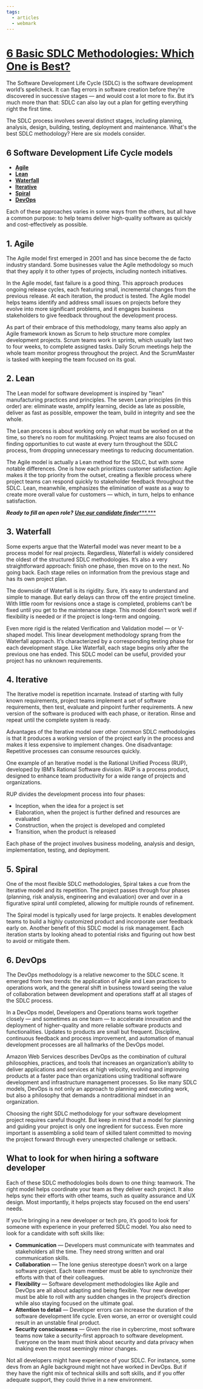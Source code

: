 ```yaml
---
tags:
  - articles
  - webmark
---
```


# [6 Basic SDLC Methodologies: Which One is Best?](https://www.roberthalf.com/blog/salaries-and-skills/6-basic-sdlc-methodologies-which-one-is-best#:~:text=The%20DevOps%20methodology%20is%20a,stages%20of%20the%20SDLC%20process.)

The Software Development Life Cycle (SDLC) is the software development world’s spellcheck. It can flag errors in software creation before they’re discovered in successive stages — and would cost a lot more to fix. But it’s much more than that: SDLC can also lay out a plan for getting everything right the first time.

The SDLC process involves several distinct stages, including planning, analysis, design, building, testing, deployment and maintenance. What's the best SDLC methodology? Here are six models consider.

## 6 Software Development Life Cycle models

-   **[Agile](https://www.roberthalf.com/#One)**
-   **[Lean](https://www.roberthalf.com/#Two)**
-   **[Waterfall](https://www.roberthalf.com/#Three)**
-   **[Iterative](https://www.roberthalf.com/#Four)**
-   **[Spiral](https://www.roberthalf.com/#Five)**
-   **[DevOps](https://www.roberthalf.com/#Six)**

Each of these approaches varies in some ways from the others, but all have a common purpose: to help teams deliver high-quality software as quickly and cost-effectively as possible.

## 1\. Agile

The Agile model first emerged in 2001 and has since become the de facto industry standard. Some businesses value the Agile methodology so much that they apply it to other types of projects, including nontech initiatives.

In the Agile model, fast failure is a good thing. This approach produces ongoing release cycles, each featuring small, incremental changes from the previous release. At each iteration, the product is tested. The Agile model helps teams identify and address small issues on projects before they evolve into more significant problems, and it engages business stakeholders to give feedback throughout the development process.

As part of their embrace of this methodology, many teams also apply an Agile framework known as Scrum to help structure more complex development projects. Scrum teams work in sprints, which usually last two to four weeks, to complete assigned tasks. Daily Scrum meetings help the whole team monitor progress throughout the project. And the ScrumMaster is tasked with keeping the team focused on its goal.

## 2\. Lean

The Lean model for software development is inspired by "lean" manufacturing practices and principles. The seven Lean principles (in this order) are: eliminate waste, amplify learning, decide as late as possible, deliver as fast as possible, empower the team, build in integrity and see the whole.

The Lean process is about working only on what must be worked on at the time, so there’s no room for multitasking. Project teams are also focused on finding opportunities to cut waste at every turn throughout the SDLC process, from dropping unnecessary meetings to reducing documentation.

The Agile model is actually a Lean method for the SDLC, but with some notable differences. One is how each prioritizes customer satisfaction: Agile makes it the top priority from the outset, creating a flexible process where project teams can respond quickly to stakeholder feedback throughout the SDLC. Lean, meanwhile, emphasizes the elimination of waste as a way to create more overall value for customers — which, in turn, helps to enhance satisfaction.

***Ready to fill an open role?*** [***Use our candidate finder******.***](https://www.roberthalf.com/browse-candidates)

## 3\. Waterfall

Some experts argue that the Waterfall model was never meant to be a process model for real projects. Regardless, Waterfall is widely considered the oldest of the structured SDLC methodologies. It’s also a very straightforward approach: finish one phase, then move on to the next. No going back. Each stage relies on information from the previous stage and has its own project plan.

The downside of Waterfall is its rigidity. Sure, it’s easy to understand and simple to manage. But early delays can throw off the entire project timeline. With little room for revisions once a stage is completed, problems can’t be fixed until you get to the maintenance stage. This model doesn’t work well if flexibility is needed or if the project is long-term and ongoing.

Even more rigid is the related Verification and Validation model — or V-shaped model. This linear development methodology sprang from the Waterfall approach. It’s characterized by a corresponding testing phase for each development stage. Like Waterfall, each stage begins only after the previous one has ended. This SDLC model can be useful, provided your project has no unknown requirements.

## 4\. Iterative

The Iterative model is repetition incarnate. Instead of starting with fully known requirements, project teams implement a set of software requirements, then test, evaluate and pinpoint further requirements. A new version of the software is produced with each phase, or iteration. Rinse and repeat until the complete system is ready.

Advantages of the Iterative model over other common SDLC methodologies is that it produces a working version of the project early in the process and makes it less expensive to implement changes. One disadvantage: Repetitive processes can consume resources quickly.

One example of an Iterative model is the Rational Unified Process (RUP), developed by IBM’s Rational Software division. RUP is a process product, designed to enhance team productivity for a wide range of projects and organizations.

RUP divides the development process into four phases:

-   Inception, when the idea for a project is set
-   Elaboration, when the project is further defined and resources are evaluated
-   Construction, when the project is developed and completed
-   Transition, when the product is released

Each phase of the project involves business modeling, analysis and design, implementation, testing, and deployment.

## 5\. Spiral

One of the most flexible SDLC methodologies, Spiral takes a cue from the Iterative model and its repetition. The project passes through four phases (planning, risk analysis, engineering and evaluation) over and over in a figurative spiral until completed, allowing for multiple rounds of refinement.

The Spiral model is typically used for large projects. It enables development teams to build a highly customized product and incorporate user feedback early on. Another benefit of this SDLC model is risk management. Each iteration starts by looking ahead to potential risks and figuring out how best to avoid or mitigate them.

## 6\. DevOps

The DevOps methodology is a relative newcomer to the SDLC scene. It emerged from two trends: the application of Agile and Lean practices to operations work, and the general shift in business toward seeing the value of collaboration between development and operations staff at all stages of the SDLC process.

In a DevOps model, Developers and Operations teams work together closely — and sometimes as one team — to accelerate innovation and the deployment of higher-quality and more reliable software products and functionalities. Updates to products are small but frequent. Discipline, continuous feedback and process improvement, and automation of manual development processes are all hallmarks of the DevOps model.

Amazon Web Services describes DevOps as the combination of cultural philosophies, practices, and tools that increases an organization’s ability to deliver applications and services at high velocity, evolving and improving products at a faster pace than organizations using traditional software development and infrastructure management processes. So like many SDLC models, DevOps is not only an approach to planning and executing work, but also a philosophy that demands a nontraditional mindset in an organization.

Choosing the right SDLC methodology for your software development project requires careful thought. But keep in mind that a model for planning and guiding your project is only one ingredient for success. Even more important is assembling a solid team of skilled talent committed to moving the project forward through every unexpected challenge or setback.

## What to look for when hiring a software developer

Each of these SDLC methodologies boils down to one thing: teamwork. The right model helps coordinate your team as they deliver each project. It also helps sync their efforts with other teams, such as quality assurance and UX design. Most importantly, it helps projects stay focused on the end users’ needs.

If you’re bringing in a new developer or tech pro, it’s good to look for someone with experience in your preferred SDLC model. You also need to look for a candidate with soft skills like:

-   **Communication** — Developers must communicate with teammates and stakeholders all the time. They need strong written and oral communication skills.
-   **Collaboration** — The lone genius stereotype doesn’t work on a large software project. Each team member must be able to synchronize their efforts with that of their colleagues.
-   **Flexibility** — Software development methodologies like Agile and DevOps are all about adapting and being flexible. Your new developer must be able to roll with any sudden changes in the project’s direction while also staying focused on the ultimate goal.
-   **Attention to detail** — Developer errors can increase the duration of the software development life cycle. Even worse, an error or oversight could result in an unstable final product.
-   **Security consciousness** — Given the rise in cybercrime, most software teams now take a security-first approach to software development. Everyone on the team must think about security and data privacy when making even the most seemingly minor changes.

Not all developers might have experience of your SDLC. For instance, some devs from an Agile background might not have worked in DevOps. But if they have the right mix of technical skills and soft skills, and if you offer adequate support, they could thrive in a new environment.

